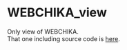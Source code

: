 # WEBCHIKA_view
Only view of WEBCHIKA.  
That one including source code is [here](https://github.com/Asuma-Ace/WEBCHIKA).
